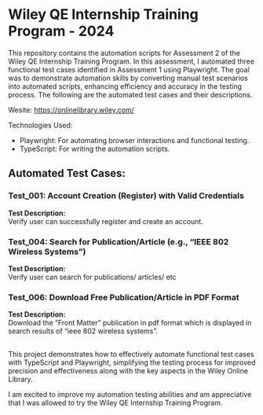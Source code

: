 # Wiley QE Internship Training Program - 2024

This repository contains the automation scripts for Assessment 2 of the Wiley QE Internship Training Program. In this assessment, I automated three functional test cases identified in Assessment 1 using Playwright. The goal was to demonstrate automation skills by converting manual test scenarios into automated scripts, enhancing efficiency and accuracy in the testing process. The following are the automated test cases and their descriptions.

Wesite: https://onlinelibrary.wiley.com/ 

Technologies Used:
  - Playwright: For automating browser interactions and functional testing.
  - TypeScript: For writing the automation scripts.

## Automated Test Cases:

### Test_001: Account Creation (Register) with Valid Credentials
**Test Description:**  
Verify user can successfully register and create an account.

### Test_004: Search for Publication/Article (e.g., “IEEE 802 Wireless Systems”)
**Test Description:**  
Verify user can search for publications/ articles/ etc


### Test_006: Download Free Publication/Article in PDF Format
**Test Description:**  
Download the “Front Matter” publication in pdf format which is displayed in search results of “ieee 802 wireless systems”.

##
This project demonstrates how to effectively automate functional test cases with TypeScript and Playwright, simplifying the testing process for improved precision and effectiveness along with the key aspects in the Wiley Online Library. 

I am excited to improve my automation testing abilities and am appreciative that I was allowed to try the Wiley QE Internship Training Program.

